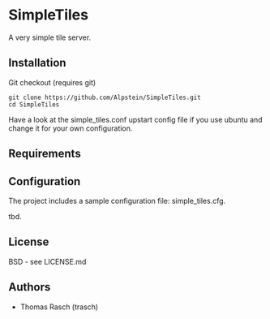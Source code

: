 # SimpleTiles

A very simple tile server.

## Installation

Git checkout (requires git)

	git clone https://github.com/Alpstein/SimpleTiles.git
	cd SimpleTiles

Have a look at the simple_tiles.conf upstart config file if you use ubuntu and change it
for your own configuration.

## Requirements


## Configuration

The project includes a sample configuration file: simple_tiles.cfg.

tbd.

## License

BSD - see LICENSE.md

## Authors

- Thomas Rasch (trasch)
